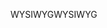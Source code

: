 <span data-ttu-id="513dd-101">WYSIWYG</span><span class="sxs-lookup"><span data-stu-id="513dd-101">WYSIWYG</span></span>